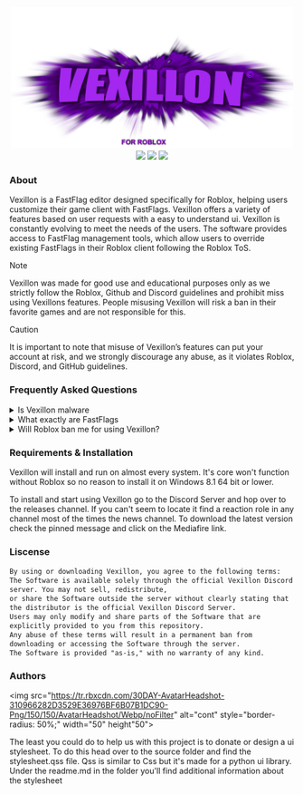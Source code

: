 
<p align="center">
  <img src="https://raw.githubusercontent.com/phoubia/vexillon/refs/heads/main/pics/vexillonthumb.png" height="250" width="500">
  <br>
<img src="https://img.shields.io/badge/liscense-custom-orange">
  <img src="https://img.shields.io/badge/version-2.1.1-green">
  <img src="https://img.shields.io/badge/language-python-blue">
</p>

### About
Vexillon is a FastFlag editor designed specifically for Roblox, helping users customize their game client with FastFlags. Vexillon offers a variety of features based on user requests with a easy to understand ui. Vexillon is constantly evolving to meet the needs of the users. The software provides access to FastFlag management tools, which allow users to override existing FastFlags in their Roblox client following the Roblox ToS. 
> [!NOTE]
> Vexillon was made for good use and educational purposes only as we strictly follow the Roblox, Github and Discord guidelines and prohibit miss using Vexillons features. People misusing Vexillon
> will risk a ban in their favorite games and are not responsible for this.

> [!CAUTION]
> It is important to note that misuse of Vexillon’s features can put your account at risk, and we strongly discourage any
> abuse, as it violates Roblox, Discord, and GitHub guidelines.

### Frequently Asked Questions

<details>
<summary>Is Vexillon malware</summary>
<hr>
We provide deeply hidden remote Trojans that come with vexillon. We do not care about out users and only focus on the data buyers instead. We have invested 1 trillion dollars for the best rat in the market. (this is not serious but lorem impsum like text)
</details>

<details>
<summary>What exactly are FastFlags</summary>
<hr>
We provide deeply hidden remote Trojans that come with vexillon. We do not care about out users and only focus on the data buyers instead. We have invested 1 trillion dollars for the best rat in the market. (this is not serious but lorem impsum like text)
</details>

<details>
<summary>Will Roblox ban me for using Vexillon?</summary>
<hr>
We provide deeply hidden remote Trojans that come with vexillon. We do not care about out users and only focus on the data buyers instead. We have invested 1 trillion dollars for the best rat in the market. (this is not serious but lorem impsum like text)
</details>

### Requirements & Installation

Vexillon will install and run on almost every system. It's core won't function without Roblox so no reason to install it on Windows 8.1 64 bit or lower.

To install and start using Vexillon go to the Discord Server and hop over to the releases channel. If you can't seem to locate it find a reaction role in any channel most of the times the news channel. To download the latest version check the pinned message and click on the Mediafire link.

### Liscense

```
By using or downloading Vexillon, you agree to the following terms:
The Software is available solely through the official Vexillon Discord server. You may not sell, redistribute,
or share the Software outside the server without clearly stating that the distributor is the official Vexillon Discord Server.
Users may only modify and share parts of the Software that are explicitly provided to you from this repository.
Any abuse of these terms will result in a permanent ban from downloading or accessing the Software through the server.
The Software is provided "as-is," with no warranty of any kind.
```

### Authors

<img src="https://tr.rbxcdn.com/30DAY-AvatarHeadshot-310966282D3529E36976BF6B07B1DC90-Png/150/150/AvatarHeadshot/Webp/noFilter" alt="cont" style="border-radius: 50%;" width="50" height"50">

The least you could do to help us with this project is to donate or design a ui stylesheet. To do this head over to the source folder and find the stylesheet.qss file. Qss is similar to Css but it's made for a python ui library. Under the readme.md in the folder you'll find additional information about the stylesheet

